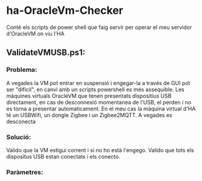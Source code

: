 # ha-OracleVm-Checker
Conté els scripts de power shell que faig servir per operar el meu servidor d'OracleVM on viu l'HA

## ValidateVMUSB.ps1:
### Problema:
A vegades la VM pot entrar en suspensió i engegar-la a través de GUI pot ser "dificil", en canvi amb un scripts powershell es més assequible.
Les màquines virtuals OracleVM que tenen presentats dispositius USB directament, en cas de desconnexió momentanea de l'USB, el perden i no es torna a presentar automaticament. En el meu cas la màquina virtual d'HA té un USBWifi, un dongle Zigbee i un Zigbee2MQTT. A vegades es desconecta
### Solució: 
Valido que la VM estigui corrent i si no ho està l'engego.
Valido que tots els dispositus USB estan conectats i els conecto.
### Paràmetres:

